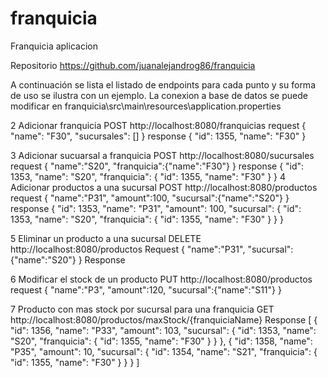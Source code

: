 # franquicia
Franquicia aplicacion

Repositorio https://github.com/juanalejandrog86/franquicia

A continuación se lista el listado de endpoints para cada punto y su forma de uso se ilustra con un ejemplo. La conexion a base de datos se puede modificar en franquicia\src\main\resources\application.properties


2 Adicionar franquicia
POST http://localhost:8080/franquicias
	request 
		{
			"name": "F30",
			"sucursales": []
		}
	response
		{
			"id": 1355,
			"name": "F30"
		}
	
3 Adicionar sucuarsal a franquicia
POST http://localhost:8080/sucursales
	request
	{
		"name":"S20",
		"franquicia":{"name":"F30"}
	}
	response 
	{
		"id": 1353,
		"name": "S20",
		"franquicia": {
			"id": 1355,
			"name": "F30"
		}
	}
4 Adicionar productos a una sucursal
POST http://localhost:8080/productos
	request
	{
		"name":"P31",
		"amount":100,
		"sucursal":{"name":"S20"}
	}
	response
	{
		"id": 1353,
		"name": "P31",
		"amount": 100,
		"sucursal": {
			"id": 1353,
			"name": "S20",
			"franquicia": {
				"id": 1355,
				"name": "F30"
			}
		}
	}

5 Eliminar un producto a una sucursal
DELETE http://localhost:8080/productos
Request
	{
		"name":"P31",
		"sucursal":{"name":"S20"}
	}
Response

6 Modificar el stock de un producto
PUT http://localhost:8080/productos
request
	{
		"name":"P3",
		"amount":120,
		"sucursal":{"name":"S11"}
	}

7 Producto con mas stock por sucursal para una franquicia
GET http://localhost:8080/productos/maxStock/{franquiciaName}
Response
[
    {
        "id": 1356,
        "name": "P33",
        "amount": 103,
        "sucursal": {
            "id": 1353,
            "name": "S20",
            "franquicia": {
                "id": 1355,
                "name": "F30"
            }
        }
    },
    {
        "id": 1358,
        "name": "P35",
        "amount": 10,
        "sucursal": {
            "id": 1354,
            "name": "S21",
            "franquicia": {
                "id": 1355,
                "name": "F30"
            }
        }
    }
]
